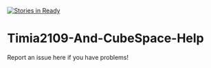 [![Stories in Ready](https://badge.waffle.io/LewisTehMinerz/Timia2109-And-CubeSpace-Help.png?label=ready&title=Ready)](https://waffle.io/LewisTehMinerz/Timia2109-And-CubeSpace-Help)
# Timia2109-And-CubeSpace-Help
Report an issue here if you have problems!
